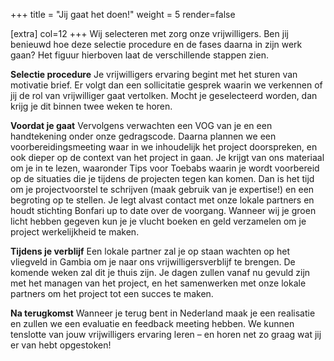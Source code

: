+++
title = "Jij gaat het doen!"
weight = 5
render=false

[extra]
col=12
+++
Wij selecteren met zorg onze vrijwilligers. Ben jij benieuwd hoe deze selectie procedure en de fases daarna in zijn werk gaan? Het figuur hierboven laat de verschillende stappen zien.

<b>Selectie procedure</b>
Je vrijwilligers ervaring begint met het sturen van motivatie brief. Er volgt dan een sollicitatie gesprek waarin we verkennen of jij de rol van vrijwilliger gaat vertolken. Mocht je geselecteerd worden, dan krijg je dit binnen twee weken te horen.

<b>Voordat je gaat</b>
Vervolgens verwachten een VOG van je en een handtekening onder onze gedragscode. Daarna plannen we een voorbereidingsmeeting waar in we inhoudelijk het project doorspreken, en ook dieper op de context van het project in gaan. Je krijgt van ons materiaal om je in te lezen, waaronder Tips voor Toebabs waarin je wordt voorbereid op de situaties die je tijdens de projecten tegen kan komen.
Dan is het tijd om je projectvoorstel te schrijven (maak gebruik van je expertise!) en een begroting op te stellen. Je legt alvast contact met onze lokale partners en houdt stichting Bonfari up to date over de voorgang. Wanneer wij je groen licht hebben gegeven kun je je vlucht boeken en geld verzamelen om je project werkelijkheid te maken.

<b>Tijdens je verblijf</b>
Een lokale partner zal je op staan wachten op het vliegveld in Gambia om je naar ons vrijwilligersverblijf te brengen. De komende weken zal dit je thuis zijn.
Je dagen zullen vanaf nu gevuld zijn met het managen van het project, en het samenwerken met onze lokale partners om het project tot een succes te maken.

<b>Na terugkomst</b>
Wanneer je terug bent in Nederland maak je een realisatie en zullen we een evaluatie en feedback meeting hebben. We kunnen tenslotte van jouw vrijwilligers ervaring leren – en horen net zo graag wat jij er van hebt opgestoken!